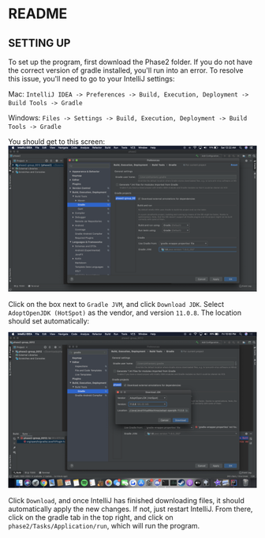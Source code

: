 # README

## SETTING UP

To set up the program, first download the Phase2 folder. If you do not have the correct version of gradle installed, you'll run into an error. To resolve this issue, you'll need to go to your IntelliJ settings:

Mac:  `IntelliJ IDEA -> Preferences -> Build, Execution, Deployment -> Build Tools -> Gradle`

 Windows: `Files -> Settings -> Build, Execution, Deployment -> Build Tools -> Gradle`

You should get to this screen:
![the intelliJ window to get to](pic3.png)

Click on the box next to `Gradle JVM`, and click `Download JDK`. Select `AdoptOpenJDK (HotSpot)` as the vendor, and version `11.0.8`. The location should set automatically:

![The option to choose](pic2.png)

Click `Download`, and once IntelliJ has finished downloading files, it should automatically apply the new changes. If not, just restart IntelliJ. From there, click on the gradle tab in the top right, and click on `phase2/Tasks/Application/run`, which will run the program.

